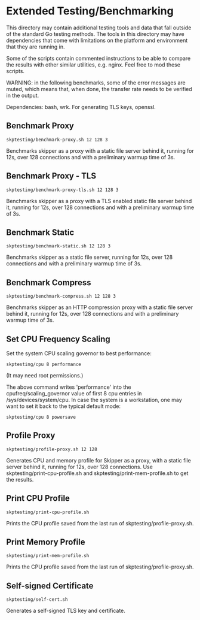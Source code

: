 # Extended Testing/Benchmarking

This directory may contain additional testing tools and data that fall outside of the standard Go testing
methods. The tools in this directory may have dependencies that come with limitations on the platform and
environment that they are running in.

Some of the scripts contain commented instructions to be able to compare the results with other similar
utilities, e.g. nginx. Feel free to mod these scripts.

WARNING: in the following benchmarks, some of the error messages are muted, which means that, when done,
the transfer rate needs to be verified in the output.

Dependencies: bash, wrk. For generating TLS keys, openssl.

## Benchmark Proxy

```
skptesting/benchmark-proxy.sh 12 128 3
```

Benchmarks skipper as a proxy with a static file server behind it, running for 12s, over 128 connections and
with a preliminary warmup time of 3s.

## Benchmark Proxy - TLS

```
skptesting/benchmark-proxy-tls.sh 12 128 3
```

Benchmarks skipper as a proxy with a TLS enabled static file server behind it, running for 12s, over 128
connections and with a preliminary warmup time of 3s.

## Benchmark Static

```
skptesting/benchmark-static.sh 12 128 3
```

Benchmarks skipper as a static file server, running for 12s, over 128 connections and with a preliminary warmup
time of 3s.

## Benchmark Compress

```
skptesting/benchmark-compress.sh 12 128 3
```

Benchmarks skipper as an HTTP compression proxy with a static file server behind it, running for 12s, over 128
connections and with a preliminary warmup time of 3s.

## Set CPU Frequency Scaling

Set the system CPU scaling governor to best performance:

```
skptesting/cpu 8 performance
```

(It may need root permissions.)

The above command writes 'performance' into the cpufreq/scaling_governor value of first 8 cpu entries in
/sys/devices/system/cpu. In case the system is a workstation, one may want to set it back to the typical default
mode:

```
skptesting/cpu 8 powersave
```

## Profile Proxy

```
skptesting/profile-proxy.sh 12 128
```

Generates CPU and memory profile for Skipper as a proxy, with a static file server behind it, running for 12s,
over 128 connections. Use skptesting/print-cpu-profile.sh and skptesting/print-mem-profile.sh to get the
results.

## Print CPU Profile

```
skptesting/print-cpu-profile.sh
```

Prints the CPU profile saved from the last run of skptesting/profile-proxy.sh.

## Print Memory Profile

```
skptesting/print-mem-profile.sh
```

Prints the CPU profile saved from the last run of skptesting/profile-proxy.sh.

## Self-signed Certificate

```
skptesting/self-cert.sh
```

Generates a self-signed TLS key and certificate.
